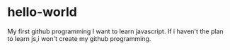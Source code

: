# hello-world
My first github programming
I want to learn javascript. 
If i haven't the plan to learn js,i won't create my github programming.
